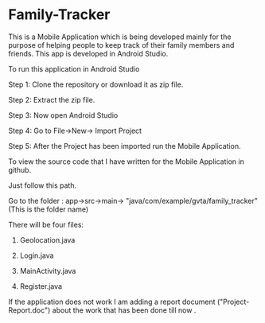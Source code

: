 # Family-Tracker
This is a Mobile Application which is being developed mainly for the purpose of helping people to keep track of their family members and friends.
This app is developed in Android Studio.

To run this application in Android Studio

Step 1: Clone the repository or download it as zip file.

Step 2: Extract the zip file.

Step 3: Now open Android Studio

Step 4: Go to File->New-> Import Project

Step 5: After the Project has been imported run the Mobile Application.


To view the source code that I have written for the Mobile Application in github.

Just follow this path.


Go to the folder : app->src->main-> "java/com/example/gvta/family_tracker"(This is the folder name)

There will be four files:

1. Geolocation.java

2. Login.java

3. MainActivity.java

4. Register.java



If the application does not work I am adding a report document ("Project-Report.doc") about the work that has been done till now . 

 
